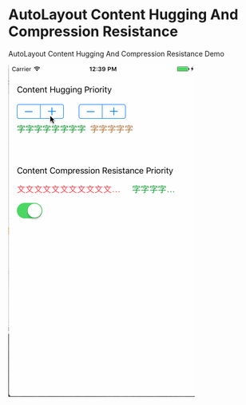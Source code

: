 # AutoLayout Content Hugging And Compression Resistance
AutoLayout Content Hugging And Compression Resistance Demo

![](https://github.com/lizelu/AutoLayoutContentHuggingAndCompressionResistance/blob/master/AutoLayout.gif)
